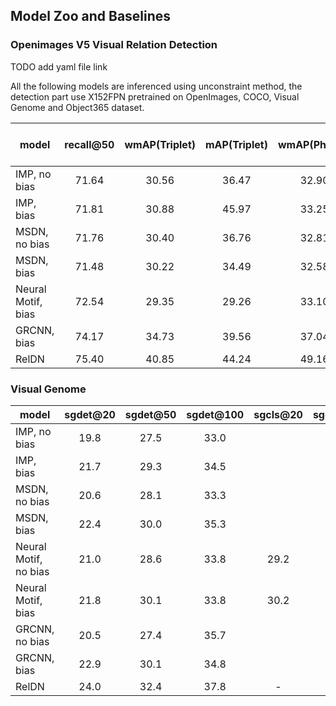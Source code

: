 ## Model Zoo and Baselines


### Openimages V5 Visual Relation Detection

TODO add yaml file link


All the following models are inferenced using unconstraint method, the detection part use X152FPN pretrained on OpenImages, COCO, Visual Genome and Object365 dataset.

model | recall@50 | wmAP(Triplet) | mAP(Triplet) | wmAP(Phrase) | mAP(Phrase) | Triplet proposal recall | Phrase proposal recall | model | config
-----------|:----:|:----:|:----:|:----:|:----:|:----:|:----:|:----:|:----:
IMP, no bias | 71.64 | 30.56 | 36.47 | 32.90 | 40.61 | 72.57 | 75.87 | [link](https://penzhanwu2.blob.core.windows.net/phillytools/data/maskrcnn/pretrained_model/sgg_model_zoo/oi_R152_imp_nobias.pth) | [link](sgg_configs/oi_vrd/R152FPN_imp_nobias_oi.yaml)
IMP, bias | 71.81 | 30.88 | 45.97 | 33.25 | 50.42 | 72.81 | 76.04 | [link](https://penzhanwu2.blob.core.windows.net/phillytools/data/maskrcnn/pretrained_model/sgg_model_zoo/oi_R152_imp_bias.pth) | [link](sgg_configs/oi_vrd/R152FPN_imp_bias_oi.yaml)
MSDN, no bias | 71.76 | 30.40 | 36.76 | 32.81 | 40.89 | 72.54 | 75.85 | [link](https://penzhanwu2.blob.core.windows.net/phillytools/data/maskrcnn/pretrained_model/sgg_model_zoo/oi_R152_msdn_nobias.pth) | [link](sgg_configs/oi_vrd/R152FPN_msdn_nobias_oi.yaml)
MSDN, bias | 71.48 | 30.22 | 34.49 | 32.58 | 38.71 | 72.45 | 75.62 | [link](https://penzhanwu2.blob.core.windows.net/phillytools/data/maskrcnn/pretrained_model/sgg_model_zoo/oi_R152_msdn_bias.pth) | [link](sgg_configs/oi_vrd/R152FPN_msdn_bias_oi.yaml)
Neural Motif, bias | 72.54 | 29.35 | 29.26 | 33.10 | 35.02 | 73.64 | 78.70 | [link](https://penzhanwu2.blob.core.windows.net/phillytools/data/maskrcnn/pretrained_model/sgg_model_zoo/oi_R152_nm.pth) | [link](sgg_configs/oi_vrd/R152FPN_motif_oi.yaml)
GRCNN, bias | 74.17 | 34.73 | 39.56 | 37.04 | 43.63 | 74.11 | 77.32 | [link](https://penzhanwu2.blob.core.windows.net/phillytools/data/maskrcnn/pretrained_model/sgg_model_zoo/oi_R152_grcnn.pth) | [link](sgg_configs/oi_vrd/R152FPN_grcnn_oi.yaml)
RelDN | 75.40 | 40.85 | 44.24 | 49.16 | 50.60 | 78.74 | 90.39 | [link](https://penzhanwu2.blob.core.windows.net/phillytools/data/maskrcnn/pretrained_model/sgg_model_zoo/oi_R152_reldn.pth) | [link](sgg_configs/oi_vrd/R152FPN_reldn_oi.yaml)


### Visual Genome

model | sgdet@20 | sgdet@50 | sgdet@100 | sgcls@20 | sgcls@50 | sgcls@100 | predcls@20 | predcls@50 | predcls@100 | model | config 
-----------|:----:|:----:|:----:|:----:|:----:|:----:|:----:|:----:|:----:|:----:|:----:
IMP, no bias | 19.8 | 27.5 | 33.0 |  |  |  |  |  |  | [link](https://penzhanwu2.blob.core.windows.net/sgg/sgg_benchmark/sgg_model_zoo/visualgenome/imp_usefpFalse_lr0.005_bsz4_featstep2/model_final.pth) | [link]()
IMP, bias | 21.7 | 29.3 | 34.5 |  |  |  |  |  |  | [link](https://penzhanwu2.blob.core.windows.net/sgg/sgg_benchmark/sgg_model_zoo/visualgenome/imp_usefpTrue_lr0.005_bsz4_featstep2/model_0120000.pth) | [link]()
MSDN, no bias | 20.6 | 28.1 | 33.3 |  | |  |  |  |  | [link](https://penzhanwu2.blob.core.windows.net/phillytools/vg_jwy/R50FPN_msdn_no_pre_computedcontrastive_loss.use_flag_false_seperate_so_feature_extractor_false_use_bias_false_msdn_feature_update_step_2/model_0100000.pth) | [link]()
MSDN, bias | 22.4 | 30.0 | 35.3 |  |  |  | |  | | [link](https://penzhanwu2.blob.core.windows.net/sgg/sgg_benchmark/sgg_model_zoo/visualgenome/msdn_usefpTrue_lr0.005_bsz4_featstep2/model_0060000.pth) | [link]()
Neural Motif, no bias | 21.0 | 28.6 | 33.8 | 29.2 | 34.1 | 35.5 | 51.0 | 60.2 | 62.3 | [link](https://penzhanwu2.blob.core.windows.net/sgg/sgg_benchmark/sgg_model_zoo/visualgenome/nm_usefpFalse_lr0.015_bsz8_objctx0_edgectx2_shareboxFalse/model_0035000.pth) | [link](sgg_configs/vg_vrd/rel_danfeiX_FPN50_nm.yaml)
Neural Motif, bias | 21.8 | 30.1 | 33.8 | 30.2 | 35.1 | 36.5 | 52.1 | 61.2 | 63.2 | [link](https://penzhanwu2.blob.core.windows.net/sgg/sgg_benchmark/sgg_model_zoo/visualgenome/nm_usefpTrue_lr0.015_bsz8_objctx0_edgectx2_shareboxFalse/model_final.pth) | [link](sgg_configs/vg_vrd/rel_danfeiX_FPN50_nm.yaml)
GRCNN, no bias | 20.5 | 27.4 | 35.7 |  |  |  |  |  |  | [link](https://penzhanwu2.blob.core.windows.net/sgg/sgg_benchmark/sgg_model_zoo/visualgenome/grcnn_usefpFalse_lr0.005_bsz4_featstep2_scorestep2/model_final.pth) | [link]() 
GRCNN, bias | 22.9 | 30.1 | 34.8 |  |  |  |  |  |  | [link](https://penzhanwu2.blob.core.windows.net/sgg/sgg_benchmark/sgg_model_zoo/visualgenome/grcnn_usefpTrue_lr0.005_bsz4_featstep2_scorestep2/model_0060000.pth) | [link]() 
RelDN | 24.0 | 32.4 | 37.8 | - | - | - | - | - | - | [link](https://penzhanwu2.blob.core.windows.net/sgg/sgg_benchmark/sgg_model_zoo/visualgenome/reldn_usefpTrue_lr0.005_bsz4/model_final.pth) | [link]()